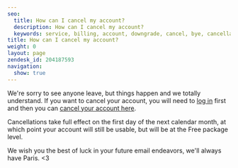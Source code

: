 ```yaml
---
seo:
  title: How can I cancel my account?
  description: How can I cancel my account?
  keywords: service, billing, account, downgrade, cancel, bye, cancellation, close, stop
title: How can I cancel my account?
weight: 0
layout: page
zendesk_id: 204187593
navigation:
  show: true
---
```


We're sorry to see anyone leave, but things happen and we totally understand. If you want to cancel your account, you will need to [log in](https://sendgrid.com/login) first and then you can [cancel your account here](https://app.sendgrid.com/settings/billing). 

Cancellations take full effect on the first day of the next calendar month, at which point your account will still be usable, but will be at the Free package level. 

 

We wish you the best of luck in your future email endeavors,  we'll always have Paris. <3

 

